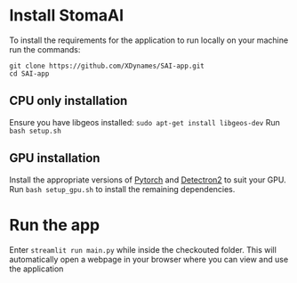 # Install StomaAI
To install the requirements for the application to run locally on your machine run the commands:
```
git clone https://github.com/XDynames/SAI-app.git
cd SAI-app
```
## CPU only installation
Ensure you have libgeos installed: `sudo apt-get install libgeos-dev`
Run `bash setup.sh`

## GPU installation
Install the appropriate versions of [Pytorch](https://pytorch.org/get-started/locally/) and [Detectron2](https://detectron2.readthedocs.io/en/latest/tutorials/install.html) to suit your GPU.
Run `bash setup_gpu.sh` to install the remaining dependencies.

# Run the app
Enter `streamlit run main.py` while inside the checkouted folder. This will automatically open a webpage in your browser where you can view and use the application
